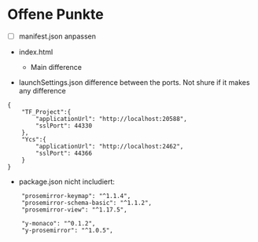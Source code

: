 ﻿# Offene Punkte
- [ ] manifest.json anpassen
- index.html
  - Main difference

- launchSettings.json difference between the ports. Not shure if it makes any difference
```
{
	"TF_Project":{
		"applicationUrl": "http://localhost:20588",
		"sslPort": 44330
	},
	"Ycs":{
		"applicationUrl": "http://localhost:2462",
		"sslPort": 44366
	}
}

```
- package.json nicht includiert:
```
    "prosemirror-keymap": "^1.1.4",
    "prosemirror-schema-basic": "^1.1.2",
    "prosemirror-view": "^1.17.5",

    "y-monaco": "^0.1.2",
    "y-prosemirror": "^1.0.5",
```


